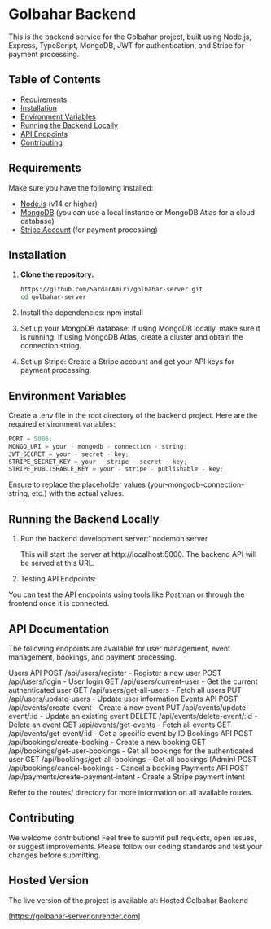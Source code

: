 # Golbahar Backend

This is the backend service for the Golbahar project, built using Node.js, Express, TypeScript, MongoDB, JWT for authentication, and Stripe for payment processing.

## Table of Contents

- [Requirements](#requirements)
- [Installation](#installation)
- [Environment Variables](#environment-variables)
- [Running the Backend Locally](#running-the-backend-locally)
- [API Endpoints](#api-endpoints)
- [Contributing](#contributing)

## Requirements

Make sure you have the following installed:

- [Node.js](https://nodejs.org/en/) (v14 or higher)
- [MongoDB](https://www.mongodb.com/) (you can use a local instance or MongoDB Atlas for a cloud database)
- [Stripe Account](https://stripe.com/) (for payment processing)

## Installation

1. **Clone the repository:**

   ```bash
   https://github.com/SardarAmiri/golbahar-server.git
   cd golbahar-server

   ```

2. Install the dependencies:
   npm install
3. Set up your MongoDB database:
   If using MongoDB locally, make sure it is running.
   If using MongoDB Atlas, create a cluster and obtain the connection string.
4. Set up Stripe:
   Create a Stripe account and get your API keys for payment processing.

## Environment Variables

Create a .env file in the root directory of the backend project. Here are the required environment variables:

```javascript
PORT = 5000;
MONGO_URI = your - mongodb - connection - string;
JWT_SECRET = your - secret - key;
STRIPE_SECRET_KEY = your - stripe - secret - key;
STRIPE_PUBLISHABLE_KEY = your - stripe - publishable - key;
```

Ensure to replace the placeholder values (your-mongodb-connection-string, etc.) with the actual values.

## Running the Backend Locally

1. Run the backend development server:'
   nodemon server

   This will start the server at http://localhost:5000. The backend API will be served at this URL.

2. Testing API Endpoints:

You can test the API endpoints using tools like Postman or through the frontend once it is connected.

## API Documentation
The following endpoints are available for user management, event management, bookings, and payment processing.

Users API
POST /api/users/register - Register a new user
POST /api/users/login - User login
GET /api/users/current-user - Get the current authenticated user
GET /api/users/get-all-users - Fetch all users
PUT /api/users/update-users - Update user information
Events API
POST /api/events/create-event - Create a new event
PUT /api/events/update-event/:id - Update an existing event
DELETE /api/events/delete-event/:id - Delete an event
GET /api/events/get-events - Fetch all events
GET /api/events/get-event/:id - Get a specific event by ID
Bookings API
POST /api/bookings/create-booking - Create a new booking
GET /api/bookings/get-user-bookings - Get all bookings for the authenticated user
GET /api/bookings/get-all-bookings - Get all bookings (Admin)
POST /api/bookings/cancel-bookings - Cancel a booking
Payments API
POST /api/payments/create-payment-intent - Create a Stripe payment intent

Refer to the routes/ directory for more information on all available routes.

## Contributing

We welcome contributions! Feel free to submit pull requests, open issues, or suggest improvements. Please follow our coding standards and test your changes before submitting.

## Hosted Version

The live version of the project is available at: Hosted Golbahar Backend

[https://golbahar-server.onrender.com]
